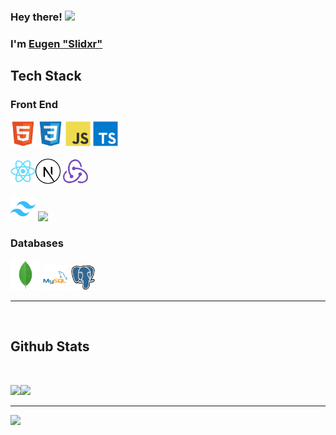 <h3> Hey there! <img src="https://raw.githubusercontent.com/verma-anushka/verma-anushka/master/gifs/wave.gif" width="30px"></h3>

### I'm [Eugen "Slidxr"](https://slidxr.vercel.app)


 
## **Tech Stack**

<h3>Front End</h3>
  <div align="left">
  <div>
  <code><img height="40" src="https://raw.githubusercontent.com/devicons/devicon/master/icons/html5/html5-original.svg"></code> <code><img height="40" src="https://raw.githubusercontent.com/devicons/devicon/master/icons/css3/css3-original.svg"></code>   <code><img height="40" src="https://raw.githubusercontent.com/devicons/devicon/1119b9f84c0290e0f0b38982099a2bd027a48bf1/icons/javascript/javascript-original.svg"></code> 
   <code><img height="40" src="https://raw.githubusercontent.com/devicons/devicon/1119b9f84c0290e0f0b38982099a2bd027a48bf1/icons/typescript/typescript-original.svg"></code>
   <div><br>  <code><img height="40" src="https://raw.githubusercontent.com/devicons/devicon/1119b9f84c0290e0f0b38982099a2bd027a48bf1/icons/react/react-original.svg"></code><code><img height="40" 
src="https://raw.githubusercontent.com/devicons/devicon/1119b9f84c0290e0f0b38982099a2bd027a48bf1/icons/nextjs/nextjs-line.svg"></code>
   <code><img height="40" src="https://raw.githubusercontent.com/devicons/devicon/1119b9f84c0290e0f0b38982099a2bd027a48bf1/icons/redux/redux-original.svg"></code>
   </div>
   <div>
    <br>
   <code><img height="40" src="https://raw.githubusercontent.com/devicons/devicon/master/icons/tailwindcss/tailwindcss-plain.svg"></code>
   <code><img height="40" src="https://img.icons8.com/?size=512&id=r9QJ0VFFrn7T&format=png"></code>
   </div>
  </div>
  <div align='left'>
   <h3>Databases</h3>
   <code><img height="48" src="https://raw.githubusercontent.com/devicons/devicon/1119b9f84c0290e0f0b38982099a2bd027a48bf1/icons/mongodb/mongodb-original.svg"></code> <code><img height="40"   
   src="https://raw.githubusercontent.com/devicons/devicon/1119b9f84c0290e0f0b38982099a2bd027a48bf1/icons/mysql/mysql-original-wordmark.svg"></code> <code><img height="40"
   src="https://raw.githubusercontent.com/devicons/devicon/1119b9f84c0290e0f0b38982099a2bd027a48bf1/icons/postgresql/postgresql-original.svg"></code>
  </div>
  </div>

 ---
 


<div align="left">
<br><h2>Github Stats</h2><br>
 
  <img src="https://github-readme-stats.vercel.app/api?username=slidxr&hide=issues&count_private=true&show_icons=true&theme=great-gatsby&line_height=32"/><img src="https://github-readme-stats.vercel.app/api/top-langs/?username=slidxr&layout=donut&count_private=true&hide=html,scss,,ejs&theme=great-gatsby&line_height=12"/>

</div>

 ---

<div align="left">
  
![](https://komarev.com/ghpvc/?username=slidxr&style=flat&color=red)

</div>

